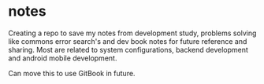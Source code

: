 # notes
Creating a repo to save my notes from development study, problems solving like commons error search's and dev book notes for future reference and sharing. Most are related to system configurations, backend development and android mobile development.

Can move this to use GitBook in future.

